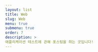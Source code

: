 ```yaml
---
layout: list
title: Web
slug: Web
menu: true
submenu: true
order: 7
description: >
애플리케이션 테스트에 관해 포스팅을 하는 곳입니다!
---
```

